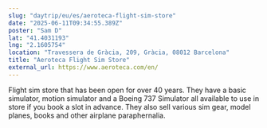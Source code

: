 ```yaml
---
slug: "daytrip/eu/es/aeroteca-flight-sim-store"
date: "2025-06-11T09:34:55.389Z"
poster: "Sam D"
lat: "41.4031193"
lng: "2.1605754"
location: "Travessera de Gràcia, 209, Gràcia, 08012 Barcelona"
title: "Aeroteca Flight Sim Store"
external_url: https://www.aeroteca.com/en/
---
```

Flight sim store that has been open for over 40 years. They have a basic simulator, motion simulator and a Boeing 737 Simulator all available to use in store if you book a slot in advance. They also sell various sim gear, model planes, books and other airplane paraphernalia.